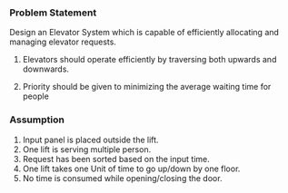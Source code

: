 ### Problem Statement

Design an Elevator System which is capable of efficiently allocating and
managing elevator requests.

1) Elevators should operate efficiently by traversing both upwards and
downwards.

2) Priority should be given to minimizing the average waiting time for
people

### Assumption

1) Input panel is placed outside the lift.
2) One lift is serving multiple person.
3) Request has been sorted based on the input time.
4) One lift takes one Unit of time to go up/down by one floor.
5) No time is consumed while opening/closing the door.